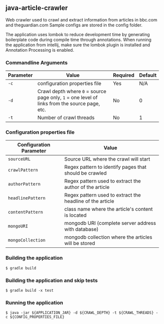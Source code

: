 ## java-article-crawler

Web crawler used to crawl and extract information from articles in bbc.com and theguardian.com
Sample configs are stored in the config folder.

The application uses lombok to reduce development time by generating boilerplate code during compile time through annotations. When running the application from intellij, make sure the lombok plugin is installed and Annotation Processing is enabled.

### Commandline Arguments

|Parameter|Value|Required|Default|
|---|---|---|---|
|`-c`|configuration properties file|Yes|N/A|
|`-d`|Crawl depth where `0` = source page only, `1` = one level of links from the source page, etc.|No|0|
|`-t`|Number of crawl threads|No|1|

### Configuration properties file
|Configuration Parameter|Value|
|---|---|
|`sourceURL`|Source URL where the crawl will start|
|`crawlPattern`|Regex pattern to identify pages that should be crawled|
|`authorPattern`|Regex pattern used to extract the author of the article|
|`headlinePattern`|Regex pattern used to extract the headline of the article|
|`contentPattern`|class name where the article's content is located|
|`mongoURI`|mongodb URI (complete server address with database)|
|`mongoCollection`|mongodb collection where the articles will be stored|

### Building the application
```$bash
$ gradle build
```

### Building the application and skip tests
```$bash
$ gradle build -x test
```

### Running the application
```$bash
$ java -jar ${APPLICATION_JAR} -d ${CRAWL_DEPTH} -t ${CRAWL_THREADS} -c ${CONFIG_PROPERTIES_FILE}
```
